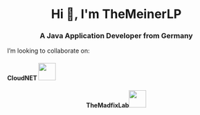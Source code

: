 <h1 align="center">Hi 👋, I'm TheMeinerLP</h1>
<h3 align="center">A Java Application Developer from Germany</h3>

I’m looking to collaborate on:
<h4 align="center><a href="https://github.com/CloudNetService">CloudNET <img src="https://avatars3.githubusercontent.com/u/39465435?s=200&v=4" height="40" width="40"/></a></h4>
<h4 align="center><a href="https://github.com/TheMadfixLab" style="text-align: center; vertical-align: middle;">TheMadfixLab<img src="https://avatars0.githubusercontent.com/u/67312600?s=200&v=4" height="40" width="40"/></a></h4>
<!--
**TheMeinerLP/TheMeinerLP** is a ✨ _special_ ✨ repository because its `README.md` (this file) appears on your GitHub profile.

Here are some ideas to get you started:

- 🔭 I’m currently working on ...
- 🌱 I’m currently learning ...
- 👯 I’m looking to collaborate on ...
- 🤔 I’m looking for help with ...
- 💬 Ask me about ...
- 📫 How to reach me: ...
- 😄 Pronouns: ...
- ⚡ Fun fact: ...
-->
